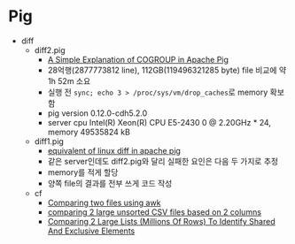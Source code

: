 Pig
===
* diff
  * diff2.pig
    * [A Simple Explanation of COGROUP in Apache Pig](http://joshualande.com/cogroup-in-pig/)
    * 28억행(2877773812 line), 112GB(119496321285 byte) file 비교에 약 1h 52m 소요
    * 실행 전 `sync; echo 3 > /proc/sys/vm/drop_caches`로 memory 확보함
    * pig version 0.12.0-cdh5.2.0
    * server cpu Intel(R) Xeon(R) CPU E5-2430 0 @ 2.20GHz * 24, memory 49535824 kB
  * diff1.pig
    * [equivalent of linux diff in apache pig](http://stackoverflow.com/questions/5907950/equivalent-of-linux-diff-in-apache-pig)
    * 같은 server인데도 diff2.pig와 달리 실패한 요인은 다음 두 가지로 추정
    * memory를 적게 할당
    * 양쪽 file의 결과를 전부 쓰게 코드 작성
  * cf
    * [Comparing two files using awk](http://theunixshell.blogspot.kr/2012/12/i-have-two-files-file-1-contains-3.html)
    * [comparing 2 large unsorted CSV files based on 2 columns](http://stackoverflow.com/questions/6999705/comparing-2-large-unsorted-csv-files-based-on-2-columns)
    * [Comparing 2 Large Lists (Millions Of Rows) To Identify Shared And Exclusive Elements](https://www.biostars.org/p/63016/)
